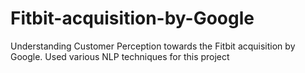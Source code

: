# Fitbit-acquisition-by-Google
Understanding Customer Perception towards the Fitbit acquisition by Google. Used various NLP techniques for this project 
